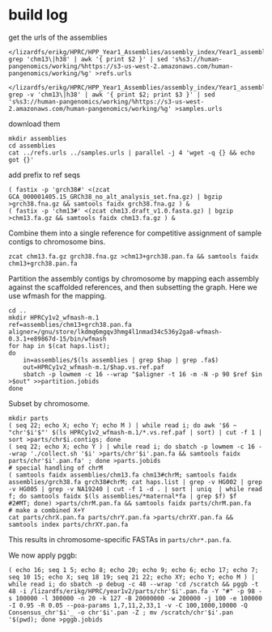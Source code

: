 # build log

get the urls of the assemblies

```
</lizardfs/erikg/HPRC/HPP_Year1_Assemblies/assembly_index/Year1_assemblies_v2.index grep 'chm13\|h38' | awk '{ print $2 }' | sed 's%s3://human-pangenomics/working/%https://s3-us-west-2.amazonaws.com/human-pangenomics/working/%g' >refs.urls

</lizardfs/erikg/HPRC/HPP_Year1_Assemblies/assembly_index/Year1_assemblies_v2.index grep -v 'chm13\|h38' | awk '{ print $2; print $3 }' | sed 's%s3://human-pangenomics/working/%https://s3-us-west-2.amazonaws.com/human-pangenomics/working/%g' >samples.urls
```

download them

```
mkdir assemblies
cd assemblies
cat ../refs.urls ../samples.urls | parallel -j 4 'wget -q {} && echo got {}'
```

add prefix to ref seqs

```
( fastix -p 'grch38#' <(zcat GCA_000001405.15_GRCh38_no_alt_analysis_set.fna.gz) | bgzip >grch38.fna.gz && samtools faidx grch38.fna.gz ) &
( fastix -p 'chm13#' <(zcat chm13.draft_v1.0.fasta.gz) | bgzip >chm13.fa.gz && samtools faidx chm13.fa.gz ) &
```

Combine them into a single reference for competitive assignment of sample contigs to chromosome bins.

```
zcat chm13.fa.gz grch38.fna.gz >chm13+grch38.pan.fa && samtools faidx chm13+grch38.pan.fa
```

Partition the assembly contigs by chromosome by mapping each assembly against the scaffolded references, and then subsetting the graph. Here we use wfmash for the mapping.

```
cd ..
mkdir HPRCy1v2_wfmash-m.1
ref=assemblies/chm13+grch38.pan.fa
aligner=/gnu/store/lkdmq6mgqv3hmg4l1nmad34c536y2ga8-wfmash-0.3.1+e89867d-15/bin/wfmash
for hap in $(cat haps.list);
do
    in=assemblies/$(ls assemblies | grep $hap | grep .fa$)                  
    out=HPRCy1v2_wfmash-m.1/$hap.vs.ref.paf
    sbatch -p lowmem -c 16 --wrap "$aligner -t 16 -m -N -p 90 $ref $in >$out" >>partition.jobids
done
```

Subset by chromosome.

```
mkdir parts
( seq 22; echo X; echo Y; echo M ) | while read i; do awk '$6 ~ "chr'$i'$"' $(ls HPRCy1v2_wfmash-m.1/*.vs.ref.paf | sort) | cut -f 1 | sort >parts/chr$i.contigs; done
( seq 22; echo X; echo Y ) | while read i; do sbatch -p lowmem -c 16 --wrap './collect.sh '$i' >parts/chr'$i'.pan.fa && samtools faidx parts/chr'$i'.pan.fa' ; done >parts.jobids
# special handling of chrM
( samtools faidx assemblies/chm13.fa chm13#chrM; samtools faidx assemblies/grch38.fa grch38#chrM; cat haps.list | grep -v HG002 | grep -v HG005 | grep -v NA19240 | cut -f 1 -d . | sort | uniq  | while read f; do samtools faidx $(ls assemblies/*maternal*fa | grep $f) $f
#2#MT; done) >parts/chrM.pan.fa && samtools faidx parts/chrM.pan.fa
# make a combined X+Y
cat parts/chrX.pan.fa parts/chrY.pan.fa >parts/chrXY.pan.fa && samtools index parts/chrXY.pan.fa
```

This results in chromosome-specific FASTAs in `parts/chr*.pan.fa`.

We now apply pggb:

```
( echo 16; seq 1 5; echo 8; echo 20; echo 9; echo 6; echo 17; echo 7; seq 10 15; echo X; seq 18 19; seq 21 22; echo XY; echo Y; echo M ) | while read i; do sbatch -p debug -c 48 --wrap 'cd /scratch && pggb -t 48 -i /lizardfs/erikg/HPRC/year1v2/parts/chr'$i'.pan.fa -Y "#" -p 98 -s 100000 -l 300000 -n 20 -k 127 -B 20000000 -w 200000 -j 100 -e 100000 -I 0.95 -R 0.05 --poa-params 1,7,11,2,33,1 -v -C 100,1000,10000 -Q Consensus_chr'$i'_ -o chr'$i'.pan -Z ; mv /scratch/chr'$i'.pan '$(pwd); done >pggb.jobids
```
